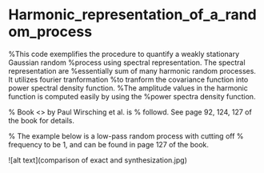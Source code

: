 # Harmonic_representation_of_a_random_process

%This code exemplifies the procedure to quantify a weakly stationary Gaussian random
%process using spectral representation. The spectral representation are
%essentially sum of many harmonic random processes. It utilizes fourier tranformation
%to tranform the covariance function into power spectral density function.
%The amplitude values in the harmonic function is computed easily by using the
%power spectra density function.



% Book <<Random vibration theory and practice>> by Paul Wirsching et al. is
% followd. See page 92, 124, 127 of the book for details.

% The example below is a low-pass random process with cutting off
% frequency to be 1, and can be found in page 127 of the book.


![alt text](comparison of exact and synthesization.jpg)